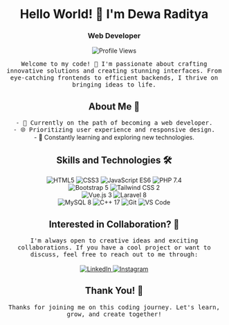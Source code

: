 <h1 align="center">Hello World! 👋 I'm Dewa Raditya</h1>
<h3 align="center">Web Developer</h3>

<p align="center">
  <img src="https://komarev.com/ghpvc/?username=dewaraditya" alt="Profile Views" />
</p>

<p align="center">
  <samp>Welcome to my code! 🚀 I'm passionate about crafting innovative solutions and creating stunning interfaces. From eye-catching frontends to efficient backends, I thrive on bringing ideas to life.</samp>
</p>

<h2 align="center">About Me 🚀</h2>

<p align="center">
  <samp>- 🌱 Currently on the path of becoming a web developer.</samp><br>
  <samp>- 🌐 Prioritizing user experience and responsive design.</samp><br
  <samp>- 🚀 Constantly learning and exploring new technologies.</samp>
</p>

<h2 align="center">Skills and Technologies 🛠️</h2>

<p align="center">
  <img src="https://img.shields.io/badge/HTML-5-E44D26" alt="HTML5">
  <img src="https://img.shields.io/badge/CSS-3-1572B6" alt="CSS3">
  <img src="https://img.shields.io/badge/JavaScript-ES6-F7DF1E" alt="JavaScript ES6">
  <img src="https://img.shields.io/badge/PHP-7.4-777BB4" alt="PHP 7.4">
  <br>
  <img src="https://img.shields.io/badge/Bootstrap-5-7952B3" alt="Bootstrap 5">
  <img src="https://img.shields.io/badge/Tailwind%20CSS-2-38B2AC" alt="Tailwind CSS 2">
  <br>
  <img src="https://img.shields.io/badge/Vue.js-3-4FC08D" alt="Vue.js 3">
  <img src="https://img.shields.io/badge/Laravel-8-FF2D20" alt="Laravel 8">
  <br>
  <img src="https://img.shields.io/badge/MySQL-8-4479A1" alt="MySQL 8">
  <img src="https://img.shields.io/badge/C++-17-00599C" alt="C++ 17">
  <img src="https://img.shields.io/badge/Git-version%20control-F05032" alt="Git">
  <img src="https://img.shields.io/badge/VS%20Code-code%20editor-007ACC" alt="VS Code">
</p>

<h2 align="center">Interested in Collaboration? 🤝</h2>

<p align="center">
  <samp>I'm always open to creative ideas and exciting collaborations. If you have a cool project or want to discuss, feel free to reach out to me through:</samp><br><br>
<a href="https://www.linkedin.com/in/dewa-raditya-rochman-145892298" target="_blank">
  <img src="https://img.shields.io/badge/LinkedIn-connect%20with%20me-0077B5" alt="LinkedIn">
</a>
  <a href="https://www.instagram.com/dewaradtya/" target="_blank">
    <img src="https://img.shields.io/badge/Instagram-follow%20me-E4405F" alt="Instagram">
  </a>
</p>

<h2 align="center">Thank You! 🙌</h2>

<p align="center">
  <samp>Thanks for joining me on this coding journey. Let's learn, grow, and create together!</samp>
</p>
